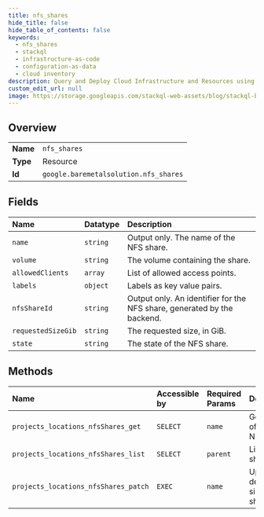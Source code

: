 ```yaml
---
title: nfs_shares
hide_title: false
hide_table_of_contents: false
keywords:
  - nfs_shares
  - stackql
  - infrastructure-as-code
  - configuration-as-data
  - cloud inventory
description: Query and Deploy Cloud Infrastructure and Resources using SQL
custom_edit_url: null
image: https://storage.googleapis.com/stackql-web-assets/blog/stackql-blog-post-featured-image.png
---
```

  
    

## Overview
<table><tbody>
<tr><td><b>Name</b></td><td><code>nfs_shares</code></td></tr>
<tr><td><b>Type</b></td><td>Resource</td></tr>
<tr><td><b>Id</b></td><td><code>google.baremetalsolution.nfs_shares</code></td></tr>
</tbody></table>

## Fields
| Name | Datatype | Description |
|:-----|:---------|:------------|
| `name` | `string` | Output only. The name of the NFS share. |
| `volume` | `string` | The volume containing the share. |
| `allowedClients` | `array` | List of allowed access points. |
| `labels` | `object` | Labels as key value pairs. |
| `nfsShareId` | `string` | Output only. An identifier for the NFS share, generated by the backend. |
| `requestedSizeGib` | `string` | The requested size, in GiB. |
| `state` | `string` | The state of the NFS share. |
## Methods
| Name | Accessible by | Required Params | Description |
|:-----|:--------------|:----------------|:------------|
| `projects_locations_nfsShares_get` | `SELECT` | `name` | Get details of a single NFS share. |
| `projects_locations_nfsShares_list` | `SELECT` | `parent` | List NFS shares. |
| `projects_locations_nfsShares_patch` | `EXEC` | `name` | Update details of a single NFS share. |
